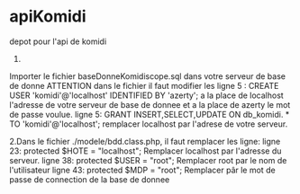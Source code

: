 # apiKomidi
depot pour l'api de komidi

1.
Importer le fichier baseDonneKomidiscope.sql dans votre serveur de base de donne ATTENTION dans le fichier il faut modifier 
les ligne 5 : CREATE USER 'komidi'@'localhost' IDENTIFIED BY 'azerty'; a la place de localhost l'adresse de votre serveur 
de base de donnee et a la place de azerty le mot de passe voulue.
ligne 5: GRANT INSERT,SELECT,UPDATE ON db_komidi. * TO 'komidi'@'localhost'; remplacer localhost par l'adrese de votre serveur.

2.Dans le fichier ./modele/bdd.class.php, il faut remplacer les ligne:
    ligne 23: protected $HOTE = "localhost"; Remplacer localhost par l'adresse du serveur.
    ligne 38: protected $USER = "root"; Remplacer root par le nom de l'utilisateur
    ligne 43: protected $MDP = "root"; Remplacer pâr le mot de passe de connection de la base de donnee
    